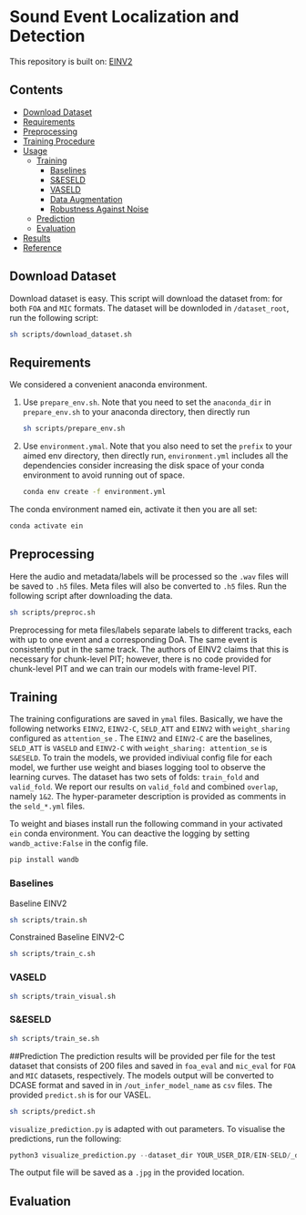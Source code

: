 # Sound Event Localization and Detection
This repository is built on:
[EINV2](https://github.com/yinkalario/EIN-SELD)

## Contents

- [Download Dataset](#Download-Dataset)
- [Requirements](#Requirements)
- [Preprocessing](#Preprocessing)
- [Training Procedure](#Training-Procedure)
- [Usage](#Usage)
  * [Training](#Training)
    * [Baselines](#Baselines)
    * [S&ESELD](#S&ESELD)
    * [VASELD](#VASELD)
    * [Data Augmentation](#Data-Augmentation)
    * [Robustness Against Noise](#Robustness-Against-Noise)
   * [Prediction](#Prediction)
   * [Evaluation](#Evaluation)
- [Results](#Results)
- [Reference](#Reference)

## Download Dataset

Download dataset is easy. This script will download the dataset from: for both `FOA` and `MIC` formats. The dataset will be downloded in `/dataset_root`, run the following script:

```bash
sh scripts/download_dataset.sh
```

## Requirements
We considered a convenient anaconda environment. 

1. Use `prepare_env.sh`. Note that you need to set the `anaconda_dir` in `prepare_env.sh` to your anaconda directory, then directly run

    ```bash
    sh scripts/prepare_env.sh
    ```

2. Use `environment.ymal`. Note that you also need to set the `prefix` to your aimed env directory, then directly run, `environment.yml` includes all the dependencies
consider increasing the disk space of your conda environment to avoid running out of space.  

    ```bash
    conda env create -f environment.yml
    ```
    
The conda environment named ein, activate it then you are all set: 
```bash
conda activate ein
```

## Preprocessing
Here the audio and metadata/labels will be processed so the  `.wav` files will be saved to `.h5` files. Meta files will also be converted to `.h5` files. Run the following script after downloading the data.

```bash
sh scripts/preproc.sh
```

Preprocessing for meta files/labels separate labels to different tracks, each with up to one event and a corresponding DoA. The same event is consistently put in the same track. The authors of EINV2 claims that this is necessary for chunk-level PIT; however, there is no code provided for chunk-level PIT and we can train our models with frame-level PIT.

## Training
The training configurations are saved in `ymal` files. Basically, we have the following networks `EINV2`, `EINV2-C`,  `SELD_ATT` and `EINV2` with `weight_sharing` configured as `attention_se` . The  `EINV2` and `EINV2-C` are the baselines, `SELD_ATT` is `VASELD` and `EINV2-C` with `weight_sharing: attention_se` is `S&ESELD`. 
To train the models, we provided indiviual config file for each model, we further use weight and biases logging tool to observe the learning curves. 
The dataset has two sets of folds: `train_fold` and `valid_fold`. We report our results on `valid_fold` and combined `overlap`, namely `1&2`. The hyper-parameter description is provided as comments in the `seld_*.yml` files. 
 
To weight and biases install run the following command in your activated `ein` conda environment. You can deactive the logging by setting `wandb_active:False` in the config file.

```bash
pip install wandb
```

### Baselines
Baseline EINV2
```bash
sh scripts/train.sh
```
Constrained Baseline EINV2-C
```bash
sh scripts/train_c.sh
```
### VASELD

```bash
sh scripts/train_visual.sh
```
### S&ESELD
```bash
sh scripts/train_se.sh
```

##Prediction
The prediction results will be provided per file for the test dataset that consists of 200 files and saved in `foa_eval` and `mic_eval` for `FOA` and `MIC` datasets, respectively. The models output will be converted to DCASE format and saved in in `/out_infer_model_name` as `csv` files.
The provided `predict.sh` is for our VASEL.

```bash
sh scripts/predict.sh
```
`visualize_prediction.py` is adapted with out parameters. To visualise the predictions, run the following: 

```python
python3 visualize_prediction.py --dataset_dir YOUR_USER_DIR/EIN-SELD/_dataset/dataset_root/  --pred_file YOUR_USER_DIR/EIN-SELD/submissions/mix001.csv --plot_loc YOUR_USER_DIR//EIN-SELD/submissions/
```
The output file will be saved as a `.jpg` in the provided location. 

## Evaluation
